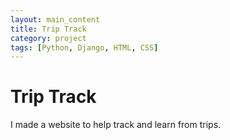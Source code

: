 ```yaml
---
layout: main_content
title: Trip Track
category: project
tags: [Python, Django, HTML, CSS]
---
```


# Trip Track

I made a website to help track and learn from trips.
